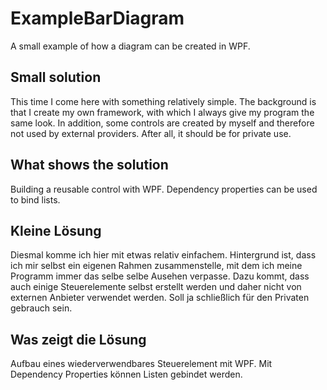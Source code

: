 # ExampleBarDiagram
A small example of how a diagram can be created in WPF.

## Small solution
This time I come here with something relatively simple. The background is that I create my own framework, with which I always give my program the same look. In addition, some controls are created by myself and therefore not used by external providers. After all, it should be for private use.

## What shows the solution
Building a reusable control with WPF. Dependency properties can be used to bind lists.



## Kleine Lösung
Diesmal komme ich hier mit etwas relativ einfachem. Hintergrund ist, dass ich mir selbst ein eigenen Rahmen zusammenstelle, mit dem ich meine Programm immer das selbe selbe Ausehen verpasse. Dazu kommt, dass auch einige Steuerelemente selbst erstellt werden und daher nicht von externen Anbieter verwendet werden. Soll ja schließlich für den Privaten gebrauch sein.

## Was zeigt die Lösung
Aufbau eines wiederverwendbares Steuerelement mit WPF. Mit Dependency Properties können Listen gebindet werden.
